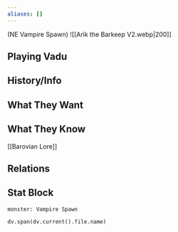 ```yaml
---
aliases: []
---
```

(NE Vampire Spawn)
![[Arik the Barkeep V2.webp|200]]
## Playing Vadu

## History/Info

## What They Want

## What They Know
[[Barovian Lore]]

## Relations

## Stat Block

```statblock
monster: Vampire Spawn
```

```dataviewjs
dv.span(dv.current().file.name)
```
